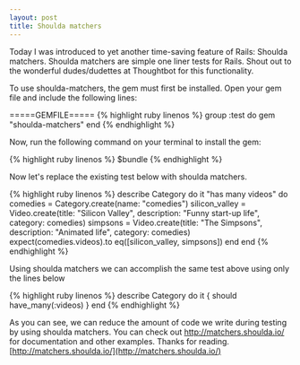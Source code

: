 ```yaml
---
layout: post
title: Shoulda matchers
---
```


Today I was introduced to yet another time-saving feature of Rails: Shoulda matchers. Shoulda matchers are simple 
one liner tests for Rails. Shout out to the wonderful dudes/dudettes at Thoughtbot for this functionality.

To use shoulda-matchers, the gem must first be installed. Open your gem file and include the following lines:

=====GEMFILE=====
{% highlight ruby linenos %}
group :test do
  gem "shoulda-matchers"
end
{% endhighlight %}

Now, run the following command on your terminal to install the gem:

{% highlight ruby linenos %}
$bundle
{% endhighlight %}

Now let's replace the existing test below with shoulda matchers.

{% highlight ruby linenos %}
describe Category do
  it "has many videos" do
    comedies = Category.create(name: "comedies")
    silicon_valley = Video.create(title: "Silicon Valley", description: "Funny start-up life", category: comedies)
    simpsons = Video.create(title: "The Simpsons", description: "Animated life", category: comedies)
    expect(comedies.videos).to eq([silicon_valley, simpsons])
  end
end
{% endhighlight %}

Using shoulda matchers we can accomplish the same test above using only the lines below

{% highlight ruby linenos %}
describe Category do
  it { should have_many(:videos) }
end
{% endhighlight %}

As you can see, we can reduce the amount of code we write during testing by using shoulda matchers. You can check 
out http://matchers.shoulda.io/ for documentation and other examples. Thanks for reading.
[http://matchers.shoulda.io/](http://matchers.shoulda.io/)

